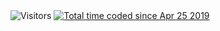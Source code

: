 <img alt="Visitors" src="https://visitor-badge.laobi.icu/badge?page_id=owainjones74"/>
<a href="https://wakatime.com/@59a05c20-3c4f-4499-8c42-0201d9256814"><img src="https://wakatime.com/badge/user/59a05c20-3c4f-4499-8c42-0201d9256814.svg" alt="Total time coded since Apr 25 2019" /></a>
